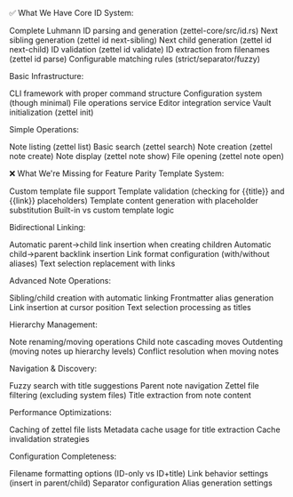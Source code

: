 ✅ What We Have
Core ID System:

Complete Luhmann ID parsing and generation (zettel-core/src/id.rs)
Next sibling generation (zettel id next-sibling)
Next child generation (zettel id next-child)
ID validation (zettel id validate)
ID extraction from filenames (zettel id parse)
Configurable matching rules (strict/separator/fuzzy)

Basic Infrastructure:

CLI framework with proper command structure
Configuration system (though minimal)
File operations service
Editor integration service
Vault initialization (zettel init)

Simple Operations:

Note listing (zettel list)
Basic search (zettel search)
Note creation (zettel note create)
Note display (zettel note show)
File opening (zettel note open)

❌ What We're Missing for Feature Parity
Template System:

Custom template file support
Template validation (checking for {{title}} and {{link}} placeholders)
Template content generation with placeholder substitution
Built-in vs custom template logic

Bidirectional Linking:

Automatic parent→child link insertion when creating children
Automatic child→parent backlink insertion
Link format configuration (with/without aliases)
Text selection replacement with links

Advanced Note Operations:

Sibling/child creation with automatic linking
Frontmatter alias generation
Link insertion at cursor position
Text selection processing as titles

Hierarchy Management:

Note renaming/moving operations
Child note cascading moves
Outdenting (moving notes up hierarchy levels)
Conflict resolution when moving notes

Navigation & Discovery:

Fuzzy search with title suggestions
Parent note navigation
Zettel file filtering (excluding system files)
Title extraction from note content

Performance Optimizations:

Caching of zettel file lists
Metadata cache usage for title extraction
Cache invalidation strategies

Configuration Completeness:

Filename formatting options (ID-only vs ID+title)
Link behavior settings (insert in parent/child)
Separator configuration
Alias generation settings

